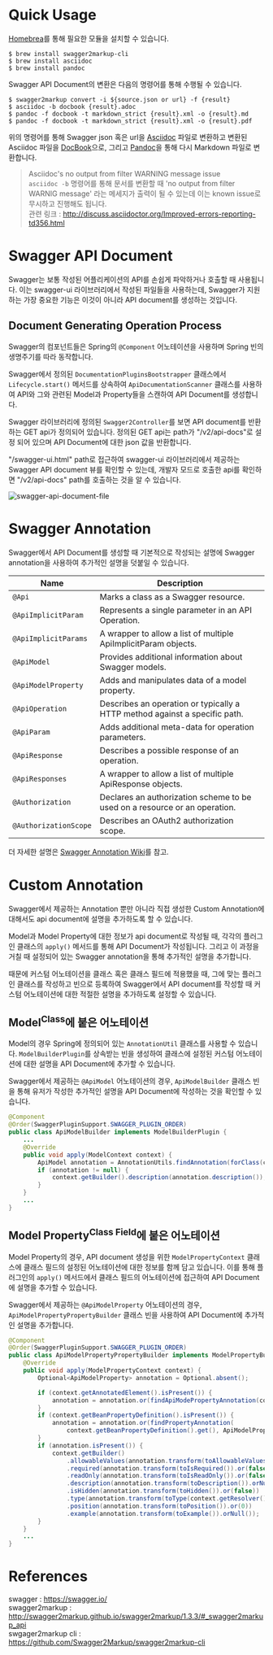 # Quick Usage

[Homebrea](https://brew.sh/)를 통해 필요한 모듈을 설치할 수 있습니다.

```terminal
$ brew install swagger2markup-cli
$ brew install asciidoc
$ brew install pandoc
```

Swagger API Document의 변환은 다음의 명령어를 통해 수행될 수 있습니다.

```terminal
$ swagger2markup convert -i ${source.json or url} -f {result}
$ asciidoc -b docbook {result}.adoc   
$ pandoc -f docbook -t markdown_strict {result}.xml -o {result}.md
$ pandoc -f docbook -t markdown_strict {result}.xml -o {result}.pdf
```

위의 명령어를 통해 Swagger json 혹은 url을 [Asciidoc](https://asciidoctor.org/docs/asciidoc-syntax-quick-reference/) 파일로 변환하고 변환된 Asciidoc 파일을 [DocBook](https://docbook.org/whatis)으로, 그리고 [Pandoc](https://pandoc.org/MANUAL.html)을 통해 다시 Markdown 파일로 변환합니다.

> Asciidoc's no output from filter WARNING message issue  
`asciidoc -b` 명령어를 통해 문서를 변환할 때 'no output from filter WARNIG message' 라는 메세지가 출력이 될 수 있는데 이는 known issue로 무시하고 진행해도 됩니다.  
관련 링크 : http://discuss.asciidoctor.org/Improved-errors-reporting-td356.html  

# Swagger API Document

Swagger는 보통 작성된 어플리케이션의 API를 손쉽게 파악하거나 호출할 때 사용됩니다. 이는 swagger-ui 라이브러리에서 작성된 파일들을 사용하는데, Swagger가 지원 하는 가장 중요한 기능은 이것이 아니라 API document를 생성하는 것입니다.

## Document Generating Operation Process

Swagger의 컴포넌트들은 Spring의 `@Component` 어노테이션을 사용하며 Spring 빈의 생명주기를 따라 동작합니다.

Swagger에서 정의된 `DocumentationPluginsBootstrapper` 클래스에서 `Lifecycle.start()` 메서드를 상속하여 `ApiDocumentationScanner` 클래스를 사용하여 API와 그와 관련된 Model과 Property들을 스캔하여 API Document를 생성합니다.

Swagger 라이브러리에 정의된 `Swagger2Controller`를 보면 API document를 반환하는 GET api가 정의되어 있습니다. 정의된 GET api는 path가 "/v2/api-docs"로 설정 되어 있으며  API Document에 대한 json 값을 반환합니다.

"/swagger-ui.html" path로 접근하여 swagger-ui 라이브러리에서 제공하는 Swagger API document 뷰를 확인할 수 있는데, 개발자 모드로 호출한 api를 확인하면 "/v2/api-docs" path를 호출하는 것을 알 수 있습니다.

![swagger-api-document-file](https://user-images.githubusercontent.com/18159012/62447656-cfc5ae00-b7a0-11e9-9afb-b493c02439af.png)

# Swagger Annotation

Swagger에서 API Document를 생성할 때 기본적으로 작성되는 설명에 Swagger annotation을 사용하여 추가적인 설명을 덧붙일 수 있습니다. 

| Name | Description |
| -        | -      |
| `@Api` | Marks a class as a Swagger resource. |
| `@ApiImplicitParam` | Represents a single parameter in an API Operation. |
| `@ApiImplicitParams` | A wrapper to allow a list of multiple ApiImplicitParam objects.
| `@ApiModel` | Provides additional information about Swagger models. |
| `@ApiModelProperty` | Adds and manipulates data of a model property. |
| `@ApiOperation` | Describes an operation or typically a HTTP method against a specific path. |
| `@ApiParam` | Adds additional meta-data for operation parameters. |
| `@ApiResponse` | Describes a possible response of an operation. |
| `@ApiResponses` | A wrapper to allow a list of multiple ApiResponse objects. |
| `@Authorization` | Declares an authorization scheme to be used on a resource or an operation. |
| `@AuthorizationScope` | Describes an OAuth2 authorization scope. |

더 자세한 설명은 [Swagger Annotation Wiki](https://github.com/swagger-api/swagger-core/wiki/annotations)를 참고.

# Custom Annotation

Swagger에서 제공하는 Annotation 뿐만 아니라 직접 생성한 Custom Annotation에 대해서도 api document에 설명을 추가하도록 할 수 있습니다.

Model과 Model Property에 대한 정보가 api document로 작성될 때, 각각의 플러그인 클래스의 `apply()` 메서드를 통해 API Document가 작성됩니다. 그리고 이 과정을 거칠 때 설정되어 있는 Swagger annotation을 통해 추가적인 설명을 추가합니다.

때문에 커스텀 어노테이션을 클래스 혹은 클래스 필드에 적용했을 때, 그에 맞는 플러그인 클래스를 작성하고 빈으로 등록하여 Swagger에서 API document를 작성할 때 커스텀 어노테이션에 대한 적절한 설명을 추가하도록 설정할 수 있습니다.

## Model<sup>Class</sup>에 붙은 어노테이션

Model의 경우 Spring에 정의되어 있는 `AnnotationUtil` 클래스를 사용할 수 있습니다. `ModelBuilderPlugin`를 상속받는 빈을 생성하여 클래스에 설정된 커스텀 어노테이션에 대한 설명을 API Document에 추가할 수 있습니다.

Swagger에서 제공하는 `@ApiModel` 어노테이션의 경우, `ApiModelBuilder` 클래스 빈을 통해 유저가 작성한 추가적인 설명을 API Document에 작성하는 것을 확인할 수 있습니다.

```java
@Component
@Order(SwaggerPluginSupport.SWAGGER_PLUGIN_ORDER)
public class ApiModelBuilder implements ModelBuilderPlugin {
    ...
    @Override
    public void apply(ModelContext context) {
        ApiModel annotation = AnnotationUtils.findAnnotation(forClass(context), ApiModel.class);
        if (annotation != null) {
            context.getBuilder().description(annotation.description());
        }
    }
    ...
}
```

## Model Property<sup>Class Field</sup>에 붙은 어노테이션

Model Property의 경우, API document 생성을 위한 `ModelPropertyContext` 클래스에 클래스 필드의 설정된 어노테이션에 대한 정보를 함께 담고 있습니다. 이를 통해 플러그인의 `apply()` 메서드에서 클래스 필드의 어노테이션에 접근하여 API Document에 설명을 추가할 수 있습니다.

Swagger에서 제공하는 `@ApiModelProperty` 어노테이션의 경우, `ApiModelPropertyPropertyBuilder` 클래스 빈을 사용하여 API Document에 추가적인 설명을 추가합니다.

```java
@Component
@Order(SwaggerPluginSupport.SWAGGER_PLUGIN_ORDER)
public class ApiModelPropertyPropertyBuilder implements ModelPropertyBuilderPlugin {
    @Override
    public void apply(ModelPropertyContext context) {
        Optional<ApiModelProperty> annotation = Optional.absent();

        if (context.getAnnotatedElement().isPresent()) {
            annotation = annotation.or(findApiModePropertyAnnotation(context.getAnnotatedElement().get()));
        }
        if (context.getBeanPropertyDefinition().isPresent()) {
            annotation = annotation.or(findPropertyAnnotation(
                context.getBeanPropertyDefinition().get(), ApiModelProperty.class));
        }
        if (annotation.isPresent()) {
            context.getBuilder()
                .allowableValues(annotation.transform(toAllowableValues()).orNull())
                .required(annotation.transform(toIsRequired()).or(false))
                .readOnly(annotation.transform(toIsReadOnly()).or(false))
                .description(annotation.transform(toDescription()).orNull())
                .isHidden(annotation.transform(toHidden()).or(false))
                .type(annotation.transform(toType(context.getResolver())).orNull())
                .position(annotation.transform(toPosition()).or(0))
                .example(annotation.transform(toExample()).orNull());
        }
    }
    ...
}
```


# References  
swagger : https://swagger.io/  
swagger2markup : http://swagger2markup.github.io/swagger2markup/1.3.3/#_swagger2markup_api  
swgager2markup cli : https://github.com/Swagger2Markup/swagger2markup-cli